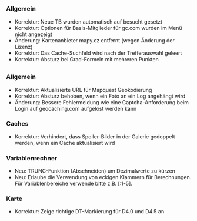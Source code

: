 ##

### Allgemein
- Korrektur: Neue TB wurden automatisch auf besucht gesetzt
- Korrektur: Optionen für Basis-Mitglieder für gc.com wurden im Menü nicht angezeigt
- Änderung: Kartenanbieter mapy.cz entfernt (wegen Änderung der Lizenz)
- Korrektur: Das Cache-Suchfeld wird nach der Trefferauswahl geleert
- Korrektur: Absturz bei Grad-Formeln mit mehreren Punkten

##

### Allgemein
- Korrektur: Aktualisierte URL für Mapquest Geokodierung
- Korrektur: Absturz behoben, wenn ein Foto an ein Log angehängt wird
- Änderung: Bessere Fehlermeldung wie eine Captcha-Anforderung beim Login auf geocaching.com aufgelöst werden kann

### Caches
- Korrektur: Verhindert, dass Spoiler-Bilder in der Galerie gedoppelt werden, wenn ein Cache aktualisiert wird

### Variablenrechner
- Neu: TRUNC-Funktion (Abschneiden) um Dezimalwerte zu kürzen
- Neu: Erlaube die Verwendung von eckigen Klammern für Berechnungen. Für Variablenbereiche verwende bitte z.B. \[:1-5\].

### Karte
- Korrektur: Zeige richtige DT-Markierung für D4.0 und D4.5 an
